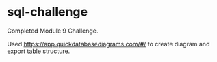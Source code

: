 # sql-challenge

Completed Module 9 Challenge. 

Used https://app.quickdatabasediagrams.com/#/ to create diagram and export table structure. 

